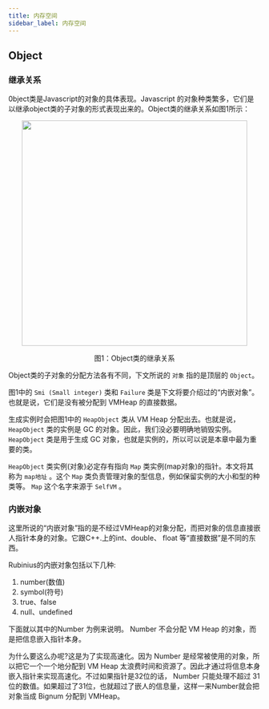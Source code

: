 ```yaml
---
title: 内存空间
sidebar_label: 内存空间
---
```


## Object

### 继承关系

0bject类是Javascript的对象的具体表现。Javascript 的对象种类繁多，它们是以继承object类的子对象的形式表现出来的。Object类的继承关系如图1所示：

<div align="center">
    <img width="450" src='https://cosmos-x.oss-cn-hangzhou.aliyuncs.com/cDO0Dx.png'/>
    <p>图1：Object类的继承关系</p>
</div>

Object类的子对象的分配方法各有不同，下文所说的 `对象` 指的是顶层的 `Object`。

图1中的 `Smi (Small integer)` 类和 `Failure` 类是下文将要介绍过的“内嵌对象”。也就是说，它们是没有被分配到 VMHeap 的直接数据。

生成实例时会把图1中的 `HeapObject` 类从 VM Heap 分配出去。也就是说， `HeapObject` 类的实例是 GC 的对象。因此，我们没必要明确地销毁实例。 `HeapObject` 类是用于生成 GC 对象，也就是实例的，所以可以说是本章中最为重要的类。

`HeapObject` 类实例(对象)必定存有指向 `Map` 类实例(map对象)的指针。本文将其称为 `map地址` 。这个 `Map` 类负责管理对象的型信息，例如保留实例的大小和型的种类等。 `Map` 这个名字来源于 `SelfVM` 。

### 内嵌对象

这里所说的“内嵌对象”指的是不经过VMHeap的对象分配，而把对象的信息直接嵌人指针本身的对象。它跟C++.上的int、double、 float 等“直接数据”是不同的东西。

Rubinius的内嵌对象包括以下几种:

1. number(数值)
2. symbol(符号)
3. true、false
4. null、undefined

下面就以其中的Number 为例来说明。 Number 不会分配 VM Heap 的对象，而是把信息嵌入指针本身。

为什么要这么办呢?这是为了实现高速化。因为 Number 是经常被使用的对象，所以把它一个一个地分配到 VM Heap 太浪费时间和资源了。因此才通过将信息本身嵌入指针来实现高速化。不过如果指针是32位的话， Number 只能处理不超过 31 位的数值。如果超过了31位，也就超过了嵌人的信息量，这样一来Number就会把对象当成  Bignum 分配到 VMHeap。

